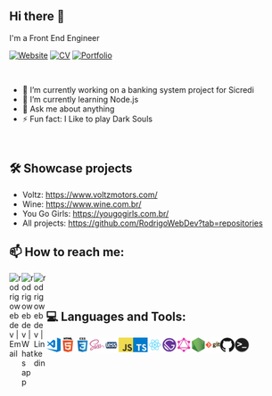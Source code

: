 ## Hi there 👋

I'm a Front End Engineer

[![Website](https://img.shields.io/static/v1?label=website&message=up&color=yellow)](https://rqueiroz.netlify.app/)
[![CV](https://img.shields.io/static/v1?label=curriculum&message=up&color=yellow)](https://rqueiroz.netlify.app/Curriculo.pdf)
[![Portfolio](https://img.shields.io/static/v1?label=portfolio&message=up&color=yellow)](https://github.com/RodrigoWebDev?tab=repositories)

<br/>

- 🔭 I’m currently working on a banking system project for Sicredi
- 🌱 I’m currently learning Node.js
- 💬 Ask me about anything
- ⚡ Fun fact: I Like to play Dark Souls

<br/>

## 🛠 Showcase projects

- Voltz: https://www.voltzmotors.com/
- Wine: https://www.wine.com.br/
- You Go Girls: https://yougogirls.com.br/
- All projects: https://github.com/RodrigoWebDev?tab=repositories

## 📫 How to reach me: 

<a href="mailto:rodrigo.queiroz.chagas@gmail.com" target="_blank"><img align="left" alt="rodrigowebdev | Email" width="22px" src="https://cdn.jsdelivr.net/npm/simple-icons@v3/icons/gmail.svg" /></a>
<a href="https://api.whatsapp.com/send?1=pt_BR&phone=5511961198782" target="_blank"><img align="left" alt="rodrigowebdev | Whats app" width="22px" src="https://cdn.jsdelivr.net/npm/simple-icons@v3/icons/whatsapp.svg" /></a>
<a href="https://www.linkedin.com/in/rodrigo-queiroz-chagas/" target="_blank"><img align="left" alt="rodrigowebdev | Linkedin" width="22px" src="https://cdn.jsdelivr.net/npm/simple-icons@v3/icons/linkedin.svg" /></a>

<br/><br/>

## 💻 Languages and Tools:

<img align="left" alt="Visual Studio Code" width="26px" src="https://raw.githubusercontent.com/github/explore/80688e429a7d4ef2fca1e82350fe8e3517d3494d/topics/visual-studio-code/visual-studio-code.png" />
<img align="left" alt="HTML5" width="26px" src="https://raw.githubusercontent.com/github/explore/80688e429a7d4ef2fca1e82350fe8e3517d3494d/topics/html/html.png" />
<img align="left" alt="CSS3" width="26px" src="https://raw.githubusercontent.com/github/explore/80688e429a7d4ef2fca1e82350fe8e3517d3494d/topics/css/css.png" />
<img align="left" alt="Sass" width="26px" src="https://raw.githubusercontent.com/github/explore/80688e429a7d4ef2fca1e82350fe8e3517d3494d/topics/sass/sass.png" />
<img align="left" alt="Less" width="26px" src="https://raw.githubusercontent.com/github/explore/80688e429a7d4ef2fca1e82350fe8e3517d3494d/topics/less/less.png" />
<img align="left" alt="JavaScript" width="26px" src="https://raw.githubusercontent.com/github/explore/80688e429a7d4ef2fca1e82350fe8e3517d3494d/topics/javascript/javascript.png" />
<img align="left" alt="TypeScript" width="26px" src="https://raw.githubusercontent.com/github/explore/80688e429a7d4ef2fca1e82350fe8e3517d3494d/topics/typescript/typescript.png" />
<img align="left" alt="React" width="26px" src="https://raw.githubusercontent.com/github/explore/80688e429a7d4ef2fca1e82350fe8e3517d3494d/topics/react/react.png" />
<img align="left" alt="Gatsby" width="26px" src="https://raw.githubusercontent.com/github/explore/e94815998e4e0713912fed477a1f346ec04c3da2/topics/gatsby/gatsby.png" />
<img align="left" alt="GraphQL" width="26px" src="https://raw.githubusercontent.com/github/explore/80688e429a7d4ef2fca1e82350fe8e3517d3494d/topics/graphql/graphql.png" />
<img align="left" alt="Node.js" width="26px" src="https://raw.githubusercontent.com/github/explore/80688e429a7d4ef2fca1e82350fe8e3517d3494d/topics/nodejs/nodejs.png" />
<img align="left" alt="Git" width="26px" src="https://raw.githubusercontent.com/github/explore/80688e429a7d4ef2fca1e82350fe8e3517d3494d/topics/git/git.png" />
<img align="left" alt="GitHub" width="26px" src="https://raw.githubusercontent.com/github/explore/78df643247d429f6cc873026c0622819ad797942/topics/github/github.png" />
<img align="left" alt="Terminal" width="26px" src="https://raw.githubusercontent.com/github/explore/80688e429a7d4ef2fca1e82350fe8e3517d3494d/topics/terminal/terminal.png" />

